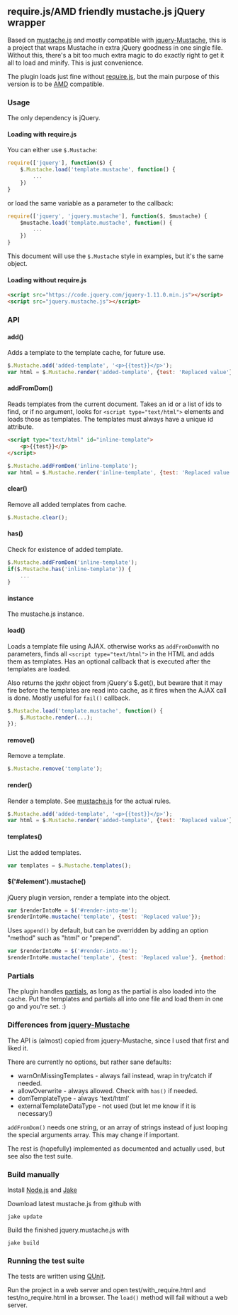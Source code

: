 ## require.js/AMD friendly mustache.js jQuery wrapper

Based on [mustache.js](https://github.com/janl/mustache.js/) and mostly compatible with [jquery-Mustache](https://github.com/jonnyreeves/jquery-Mustache),
this is a project that wraps Mustache in extra jQuery goodness in one single file. Without this, there's a bit too much extra magic to do exactly right to
get it all to load and minify. This is just convenience.

The plugin loads just fine without [require.js](http://requirejs.org/), but the main purpose of this version is to be
[AMD](https://github.com/amdjs/amdjs-api/blob/master/AMD.md) compatible.

### Usage

The only dependency is jQuery.

#### Loading with require.js

You can either use `$.Mustache`:

```javascript
require(['jquery'], function($) {
	$.Mustache.load('template.mustache', function() {
		...
	})
}
```

or load the same variable as a parameter to the callback:

```javascript
require(['jquery', 'jquery.mustache'], function($, $mustache) {
	$mustache.load('template.mustache', function() {
		...
	})
}
```

This document will use the `$.Mustache` style in examples, but it's the same object.

#### Loading without require.js

```html
<script src="https://code.jquery.com/jquery-1.11.0.min.js"></script>
<script src="jquery.mustache.js"></script>
```

### API

#### add()

Adds a template to the template cache, for future use.

```javascript
$.Mustache.add('added-template', '<p>{{test}}</p>');
var html = $.Mustache.render('added-template', {test: 'Replaced value'});
```

#### addFromDom()

Reads templates from the current document. Takes an id or a list of ids to find, or if no argument, looks for `<script type="text/html">` elements and loads
those as templates. The templates must always have a unique id attribute.

```html
<script type="text/html" id="inline-template">
	<p>{{test}}</p>
</script>
```

```javascript
$.Mustache.addFromDom('inline-template');
var html = $.Mustache.render('inline-template', {test: 'Replaced value'});
```

#### clear()

Remove all added templates from cache.

```javascript
$.Mustache.clear();
```

#### has()

Check for existence of added template.

```javascript
$.Mustache.addFromDom('inline-template');
if($.Mustache.has('inline-template')) {
	...
}
```

#### instance

The mustache.js instance.

#### load()

Loads a template file using AJAX. otherwise works as `addFromDom`with no parameters, finds all `<script type="text/html">` in the HTML and adds them as
templates. Has an optional callback that is executed after the templates are loaded.

Also returns the jqxhr object from jQuery's $.get(), but beware that it may fire before the templates are read into cache,
as it fires when the AJAX call is done. Mostly useful for `fail()` callback.

```javascript
$.Mustache.load('template.mustache', function() {
	$.Mustache.render(...);
});
```

#### remove()

Remove a template.

```javascript
$.Mustache.remove('template');
```

#### render()

Render a template. See [mustache.js](https://github.com/janl/mustache.js) for the actual rules.

```javascript
$.Mustache.add('added-template', '<p>{{test}}</p>');
var html = $.Mustache.render('added-template', {test: 'Replaced value'});
```

#### templates()

List the added templates.

```javascript
var templates = $.Mustache.templates();
```

#### $('#element').mustache()

jQuery plugin version, render a template into the object.

```javascript
var $renderIntoMe = $('#render-into-me');
$renderIntoMe.mustache('template', {test: 'Replaced value'});
```

Uses `append()` by default, but can be overridden by adding an option "method" such as "html" or "prepend".

```javascript
var $renderIntoMe = $('#render-into-me');
$renderIntoMe.mustache('template', {test: 'Replaced value'}, {method: 'html');
```

### Partials

The plugin handles [partials](https://github.com/janl/mustache.js#partials), as long as the partial is also loaded into the cache. Put the templates and
partials all into one file and load them in one go and you're set. :)

### Differences from [jquery-Mustache](https://github.com/jonnyreeves/jquery-Mustache)

The API is (almost) copied from jquery-Mustache, since I used that first and liked it.

There are currently no options, but rather sane defaults:

* warnOnMissingTemplates - always fail instead, wrap in try/catch if needed.
* allowOverwrite - always allowed. Check with `has()` if needed.
* domTemplateType - always 'text/html'
* externalTemplateDataType - not used (but let me know if it is necessary!)

`addFromDom()` needs one string, or an array of strings instead of just looping the special arguments array. This may change if important.

The rest is (hopefully) implemented as documented and actually used, but see also the test suite.

### Build manually

Install [Node.js](http://nodejs.org/) and [Jake](https://github.com/mde/jake)

Download latest mustache.js from github with

	jake update

Build the finished jquery.mustache.js with

	jake build

### Running the test suite

The tests are written using [QUnit](http://qunitjs.com/).

Run the project in a web server and open test/with_require.html and test/no_require.html in a browser. The `load()` method will fail without a web server.


